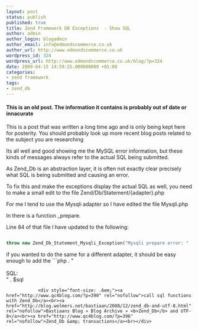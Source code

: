 ```yaml
---
layout: post
status: publish
published: true
title: Zend Framework DB Exceptions  - Show SQL
author: admin
author_login: blogadmin
author_email: info@edmondscommerce.co.uk
author_url: http://www.edmondscommerce.co.uk
wordpress_id: 324
wordpress_url: http://www.edmondscommerce.co.uk/blog/?p=324
date: 2009-04-15 14:59:25.000000000 +01:00
categories:
- zend framework
tags:
- zend_db
---
```

<div class="oldpost"><h4>This is an old post. The information it contains is probably out of date or innacurate</h4>
<p>
This is a post that was written a long time ago and is only being kept here for posterity.
You should probably look up more recent blog posts related to the subject you are researching
</p>
</div>
Its all well and good showing me the MySQL error information, but these kinds of messages always refer to the actual SQL being submitted. 

As Zend_Db is an abstraction layer, it is often not exactly clear precisely what SQL is being submitted and causing an error.

To fix this and make the exceptions display the actual SQL as well, you need to make a small edit to the file Zend/Db/Statement/{adapter}.php

For me I tend to use the Mysqli adapter so I have edited the file Mysqli.php

In there is a function _prepare.

Line 84 of that file I have updated to the following:

```php

throw new Zend_Db_Statement_Mysqli_Exception("Mysqli prepare error: " . $mysqli->error . "<br><br>SQL:<br>" . $sql);

```

if you wanted to do the same for a different adapter, it should be easy enough to add the ```php
. "<br><br>SQL:<br>" . $sql
``` bit to it.<h4>More...</h4>
			<div style="font-size: .6em;"><a href="http://www.qc4blog.com/?p=390" rel="nofollow">call sql functions with Zend_Db</a><br><a href="http://blog.welmers.net/bastiaan/2008/12/zend_db-and-utf-8.html" rel="nofollow">Bastiaans Blog » Blog Archive » <b>Zend_Db</b> and UTF-8</a><br><a href="http://www.qc4blog.com/?p=396" rel="nofollow">Zend_Db &amp; transactions</a><br></div>
